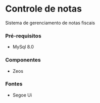 # Controle de notas
Sistema de gerenciamento de notas fiscais

### Pré-requisitos
- MySql 8.0

### Componentes
- Zeos

### Fontes
- Segoe Ui
